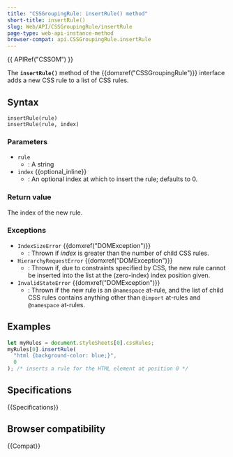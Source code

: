 ```yaml
---
title: "CSSGroupingRule: insertRule() method"
short-title: insertRule()
slug: Web/API/CSSGroupingRule/insertRule
page-type: web-api-instance-method
browser-compat: api.CSSGroupingRule.insertRule
---
```


{{ APIRef("CSSOM") }}

The **`insertRule()`** method of the
{{domxref("CSSGroupingRule")}} interface adds a new CSS rule to a list of CSS rules.

## Syntax

```js-nolint
insertRule(rule)
insertRule(rule, index)
```

### Parameters

- `rule`
  - : A string
- `index` {{optional_inline}}
  - : An optional index at which to insert the rule; defaults to 0.

### Return value

The index of the new rule.

### Exceptions

- `IndexSizeError` {{domxref("DOMException")}}
  - : Thrown if _index_ is greater than the number of child CSS rules.
- `HierarchyRequestError` {{domxref("DOMException")}}
  - : Thrown if, due to constraints specified by CSS, the new rule cannot be inserted into
    the list at the (zero-index) index position given.
- `InvalidStateError` {{domxref("DOMException")}}
  - : Thrown if the new rule is an `@namespace` at-rule, and the list of child CSS rules contains anything other than `@import` at-rules and `@namespace` at-rules.

## Examples

```js
let myRules = document.styleSheets[0].cssRules;
myRules[0].insertRule(
  "html {background-color: blue;}",
  0
); /* inserts a rule for the HTML element at position 0 */
```

## Specifications

{{Specifications}}

## Browser compatibility

{{Compat}}
